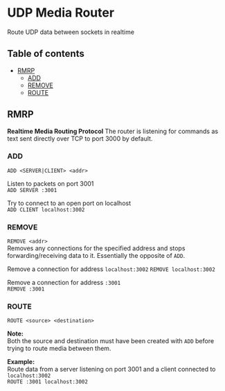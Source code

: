 # UDP Media Router
Route UDP data between sockets in realtime

## Table of contents
- [RMRP](#rmrp)
	- [ADD](#add)
	- [REMOVE](#remove)
	- [ROUTE](#route)

## RMRP
**Realtime Media Routing Protocol**
The router is listening for commands as text sent directly over TCP to port 3000 by default.

### ADD
`ADD <SERVER|CLIENT> <addr>`  

Listen to packets on port 3001  
`ADD SERVER :3001`  

Try to connect to an open port on localhost  
`ADD CLIENT localhost:3002`

### REMOVE  
`REMOVE <addr>`  
Removes any connections for the specified address and stops forwarding/receiving data to it. Essentially the opposite of `ADD`.

Remove a connection for address `localhost:3002`
`REMOVE localhost:3002`  

Remove a connection for address `:3001`  
`REMOVE :3001`

### ROUTE
`ROUTE <source> <destination>`

**Note:**  
Both the source and destination must have been created with `ADD` before trying to route media between them.

**Example:**  
Route data from a server listening on port 3001 and a client connected to `localhost:3002`  
`ROUTE :3001 localhost:3002`